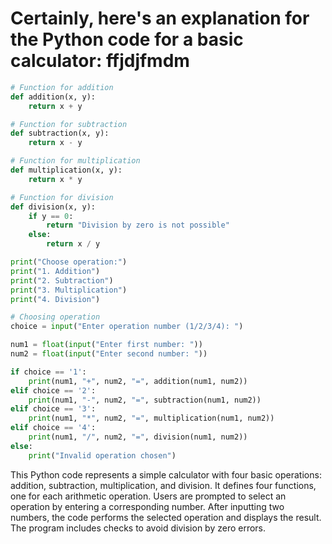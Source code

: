 # Certainly, here's an explanation for the Python code for a basic calculator: ffjdjfmdm

```python
# Function for addition
def addition(x, y):
    return x + y

# Function for subtraction
def subtraction(x, y):
    return x - y

# Function for multiplication
def multiplication(x, y):
    return x * y

# Function for division
def division(x, y):
    if y == 0:
        return "Division by zero is not possible"
    else:
        return x / y

print("Choose operation:")
print("1. Addition")
print("2. Subtraction")
print("3. Multiplication")
print("4. Division")

# Choosing operation
choice = input("Enter operation number (1/2/3/4): ")

num1 = float(input("Enter first number: "))
num2 = float(input("Enter second number: "))

if choice == '1':
    print(num1, "+", num2, "=", addition(num1, num2))
elif choice == '2':
    print(num1, "-", num2, "=", subtraction(num1, num2))
elif choice == '3':
    print(num1, "*", num2, "=", multiplication(num1, num2))
elif choice == '4':
    print(num1, "/", num2, "=", division(num1, num2))
else:
    print("Invalid operation chosen")
```

This Python code represents a simple calculator with four basic operations: addition, subtraction, multiplication, and division. It defines four functions, one for each arithmetic operation. Users are prompted to select an operation by entering a corresponding number. After inputting two numbers, the code performs the selected operation and displays the result. The program includes checks to avoid division by zero errors.
